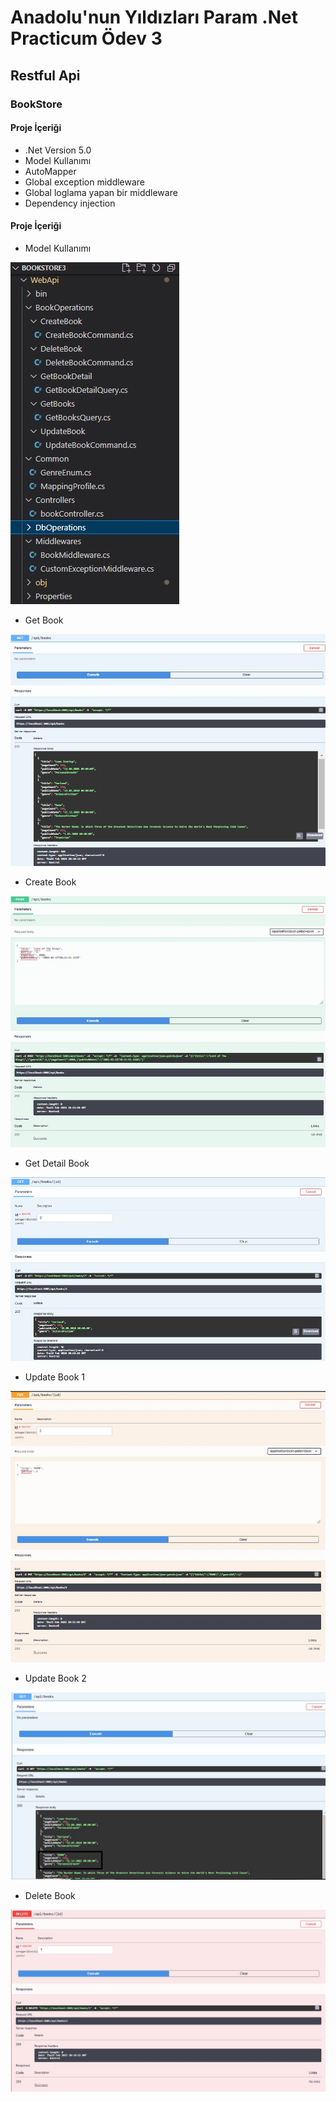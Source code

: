 # Anadolu'nun Yıldızları Param .Net Practicum Ödev 3 
## Restful Api
### BookStore
#### Proje İçeriği
- .Net Version 5.0
- Model Kullanımı
- AutoMapper
- Global exception middleware
- Global loglama yapan bir middleware
- Dependency injection
#### Proje İçeriği
* Model Kullanımı

![ModelKullanımı](/images/Odev3-1.jpg)

* Get Book

![GetBook](/images/Odev3-2.jpg)

* Create Book

![CreateBook](/images/Odev3-3.jpg)

* Get Detail Book

![GetDetailBook](/images/Odev3-4.jpg)

* Update Book 1

![UpdateBook1](/images/Odev3-5.jpg)

* Update Book 2

![UpdateBook2](/images/Odev3-6.jpg)

* Delete Book

![DeleteBook](/images/Odev3-7.jpg)
